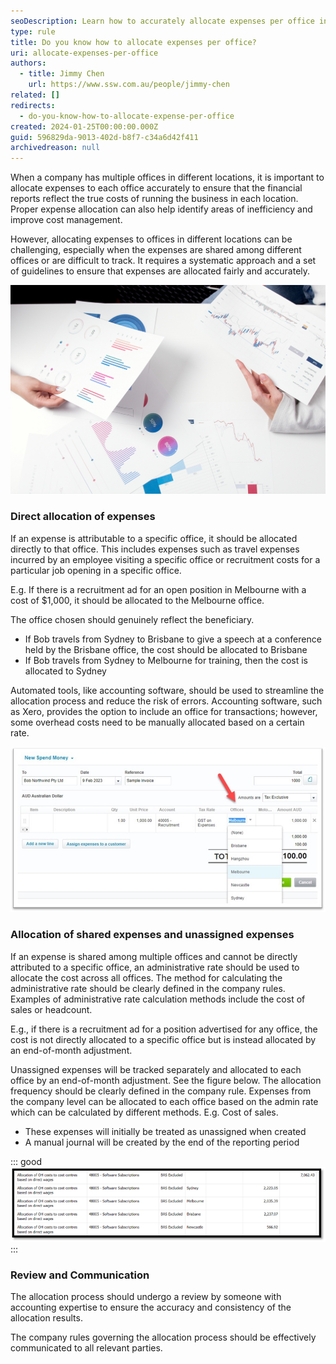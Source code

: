 ```yaml
---
seoDescription: Learn how to accurately allocate expenses per office in a multi-location business, improving financial reporting and cost management.
type: rule
title: Do you know how to allocate expenses per office?
uri: allocate-expenses-per-office
authors:
  - title: Jimmy Chen
    url: https://www.ssw.com.au/people/jimmy-chen
related: []
redirects:
  - do-you-know-how-to-allocate-expense-per-office
created: 2024-01-25T00:00:00.000Z
guid: 596829da-9013-402d-b8f7-c34a6d42f411
archivedreason: null
---
```


When a company has multiple offices in different locations, it is important to allocate expenses to each office accurately to ensure that the financial reports reflect the true costs of running the business in each location.
Proper expense allocation can also help identify areas of inefficiency and improve cost management.

However, allocating expenses to offices in different locations can be challenging, especially when the expenses are shared among different offices or are difficult to track.
It requires a systematic approach and a set of guidelines to ensure that expenses are allocated fairly and accurately.

![](Allocate-expense-1.png)

### Direct allocation of expenses

If an expense is attributable to a specific office, it should be allocated directly to that office.
This includes expenses such as travel expenses incurred by an employee visiting a specific office or recruitment costs for a particular job opening in a specific office.

E.g. If there is a recruitment ad for an open position in Melbourne with a cost of $1,000, it should be allocated to the Melbourne office.

The office chosen should genuinely reflect the beneficiary.

* If Bob travels from Sydney to Brisbane to give a speech at a conference held by the Brisbane office, the cost should be allocated to Brisbane
* If Bob travels from Sydney to Melbourne for training, then the cost is allocated to Sydney

Automated tools, like accounting software, should be used to streamline the allocation process and reduce the risk of errors.
Accounting software, such as Xero, provides the option to include an office for transactions; however, some overhead costs need to be manually allocated based on a certain rate.

![Figure: Office can be assigned on each transaction in Xero](Allocate-expense-2.jpg)

### Allocation of shared expenses and unassigned expenses

If an expense is shared among multiple offices and cannot be directly attributed to a specific office, an administrative rate should be used to allocate the cost across all offices.
The method for calculating the administrative rate should be clearly defined in the company rules. Examples of administrative rate calculation methods include the cost of sales or headcount.

E.g., if there is a recruitment ad for a position advertised for any office, the cost is not directly allocated to a specific office but is instead allocated by an end-of-month adjustment.

Unassigned expenses will be tracked separately and allocated to each office by an end-of-month adjustment. See the figure below. The allocation frequency should be clearly defined in the company rule.
Expenses from the company level can be allocated to each office based on the admin rate which can be calculated by different methods. E.g. Cost of sales.

* These expenses will initially be treated as unassigned when created
* A manual journal will be created by the end of the reporting period

::: good
![Figure: Good example - Software expenses from the company level would be assigned to different offices based on the admin rate](keep-yourself-connected-3.png)
:::

### Review and Communication

The allocation process should undergo a review by someone with accounting expertise to ensure the accuracy and consistency of the allocation results.

The company rules governing the allocation process should be effectively communicated to all relevant parties.

